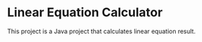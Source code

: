 # Linear Equation Calculator

This project is a Java project that calculates linear equation result.
